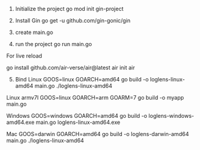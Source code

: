 1. Initialize the project
go mod init gin-project

2. Install Gin
go get -u github.com/gin-gonic/gin

3. create main.go
4. run the project
go run main.go


For live reload

go install github.com/air-verse/air@latest
air init
air


5. Bind 
Linux
GOOS=linux GOARCH=amd64 go build -o loglens-linux-amd64 main.go
./loglens-linux-amd64

Linux armv7l
GOOS=linux GOARCH=arm GOARM=7 go build -o myapp main.go

Windows
GOOS=windows GOARCH=amd64 go build -o loglens-windows-amd64.exe main.go
loglens-linux-amd64.exe

Mac
GOOS=darwin GOARCH=amd64 go build -o loglens-darwin-amd64 main.go
./loglens-linux-amd64
